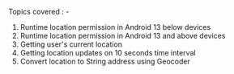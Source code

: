 Topics covered : -
1) Runtime location permission in Android 13 below devices
2) Runtime location permission in Android 13 and above devices
3) Getting user's current location
4) Getting location updates on 10 seconds time interval
5) Convert location to String address using Geocoder
